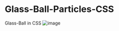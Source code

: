 ﻿# Glass-Ball-Particles-CSS
Glass-Ball in CSS
![image](https://user-images.githubusercontent.com/31259850/213234610-e1c8d66c-caf1-4918-940b-dd951c23983f.png)
